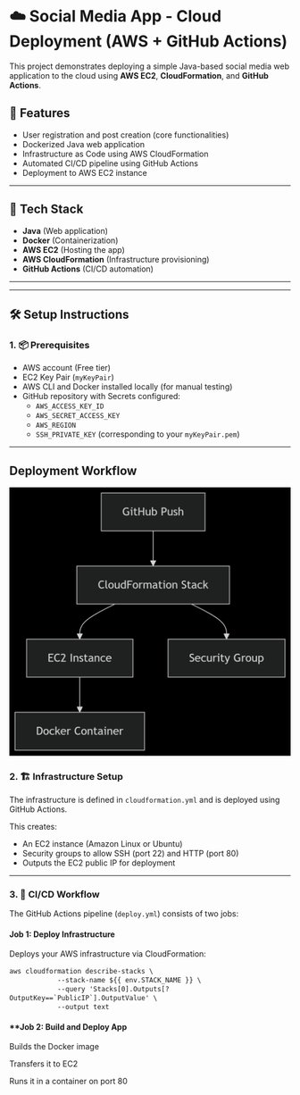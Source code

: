 # ☁️ Social Media App - Cloud Deployment (AWS + GitHub Actions)

This project demonstrates deploying a simple Java-based social media web application to the cloud using **AWS EC2**, **CloudFormation**, and **GitHub Actions**.

## 🚀 Features

- User registration and post creation (core functionalities)
- Dockerized Java web application
- Infrastructure as Code using AWS CloudFormation
- Automated CI/CD pipeline using GitHub Actions
- Deployment to AWS EC2 instance

---

## 🧱 Tech Stack

- **Java** (Web application)
- **Docker** (Containerization)
- **AWS EC2** (Hosting the app)
- **AWS CloudFormation** (Infrastructure provisioning)
- **GitHub Actions** (CI/CD automation)

---


---

## 🛠️ Setup Instructions

### 1. 📦 Prerequisites

- AWS account (Free tier)
- EC2 Key Pair (`myKeyPair`)
- AWS CLI and Docker installed locally (for manual testing)
- GitHub repository with Secrets configured:
    - `AWS_ACCESS_KEY_ID`
    - `AWS_SECRET_ACCESS_KEY`
    - `AWS_REGION`
    - `SSH_PRIVATE_KEY` (corresponding to your `myKeyPair.pem`)

---


## Deployment Workflow
![infrastructure diagram](src/main/resources/static/infrastructure_diagram.png)

### 2. 🏗️ Infrastructure Setup

The infrastructure is defined in `cloudformation.yml` and is deployed using GitHub Actions.

This creates:

- An EC2 instance (Amazon Linux or Ubuntu)
- Security groups to allow SSH (port 22) and HTTP (port 80)
- Outputs the EC2 public IP for deployment

---

### 3. 🤖 CI/CD Workflow

The GitHub Actions pipeline (`deploy.yml`) consists of two jobs:

#### **Job 1: Deploy Infrastructure**
Deploys your AWS infrastructure via CloudFormation:

```
aws cloudformation describe-stacks \
            --stack-name ${{ env.STACK_NAME }} \
            --query 'Stacks[0].Outputs[?OutputKey==`PublicIP`].OutputValue' \
            --output text
```
#### **Job 2: Build and Deploy App
Builds the Docker image

Transfers it to EC2

Runs it in a container on port 80
